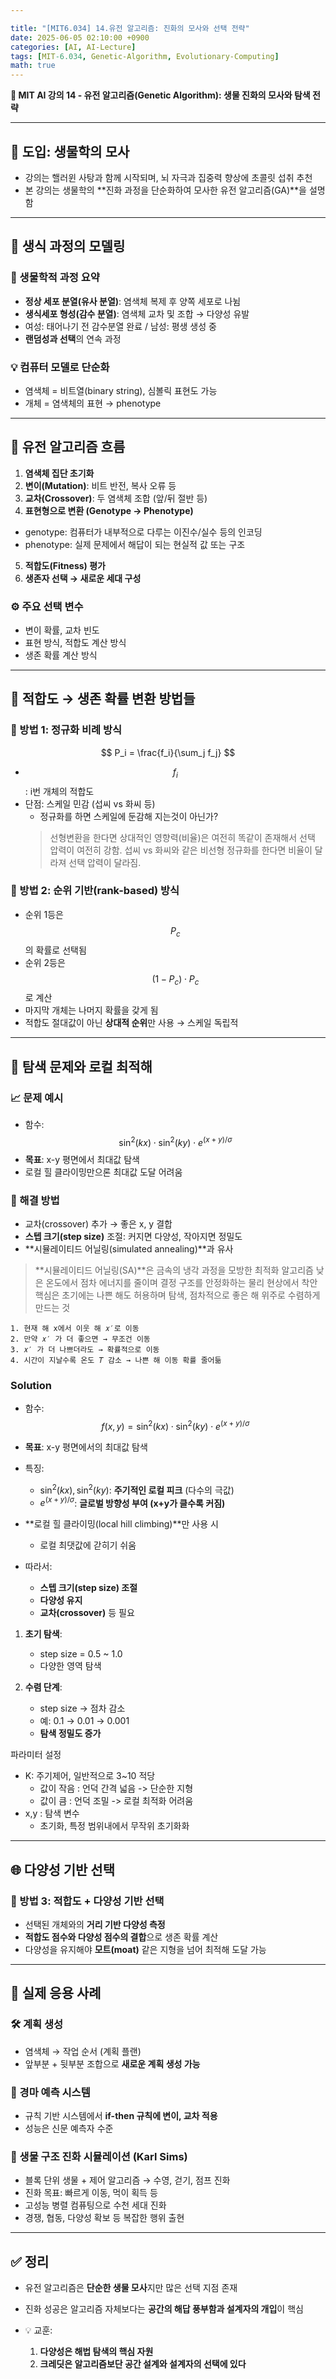```yaml
---

title: "[MIT6.034] 14.유전 알고리즘: 진화의 모사와 선택 전략"
date: 2025-06-05 02:10:00 +0900
categories: [AI, AI-Lecture]
tags: [MIT-6.034, Genetic-Algorithm, Evolutionary-Computing]
math: true
---
```


**🧬 MIT AI 강의 14 - 유전 알고리즘(Genetic Algorithm): 생물 진화의 모사와 탐색 전략**

---

## 🎃 도입: 생물학의 모사

* 강의는 핼러윈 사탕과 함께 시작되며, 뇌 자극과 집중력 향상에 초콜릿 섭취 추천
* 본 강의는 생물학의 **진화 과정을 단순화하여 모사한 유전 알고리즘(GA)**을 설명함

---

## 🧪 생식 과정의 모델링

### 🧬 생물학적 과정 요약

* **정상 세포 분열(유사 분열)**: 염색체 복제 후 양쪽 세포로 나뉨
* **생식세포 형성(감수 분열)**: 염색체 교차 및 조합 → 다양성 유발
* 여성: 태어나기 전 감수분열 완료 / 남성: 평생 생성 중
* **랜덤성과 선택**의 연속 과정

### 💡 컴퓨터 모델로 단순화

* 염색체 = 비트열(binary string), 심볼릭 표현도 가능
* 개체 = 염색체의 표현 → phenotype

---

## 🔁 유전 알고리즘 흐름

1. **염색체 집단 초기화**
2. **변이(Mutation)**: 비트 반전, 복사 오류 등
3. **교차(Crossover)**: 두 염색체 조합 (앞/뒤 절반 등)
4. **표현형으로 변환 (Genotype → Phenotype)**
  - genotype: 컴퓨터가 내부적으로 다루는 이진수/실수 등의 인코딩
  - phenotype: 실제 문제에서 해답이 되는 현실적 값 또는 구조
5. **적합도(Fitness) 평가**
6. **생존자 선택 → 새로운 세대 구성**

### ⚙️ 주요 선택 변수

* 변이 확률, 교차 빈도
* 표현 방식, 적합도 계산 방식
* 생존 확률 계산 방식

---

## 📏 적합도 → 생존 확률 변환 방법들

### 🔢 방법 1: 정규화 비례 방식

$$
P_i = \frac{f_i}{\sum_j f_j}
$$

* $$f_i$$: i번 개체의 적합도
* 단점: 스케일 민감 (섭씨 vs 화씨 등)
  - 정규화를 하면 스케일에 둔감해 지는것이 아닌가?
  > 선형변환을 한다면 상대적인 영향력(비율)은 여전히 똑같이 존재해서 선택 압력이 여전히 강함.
  > 섭씨 vs 화씨와 같은 비선형 정규화를 한다면 비율이 달라져 선택 압력이 달라짐.


### 🥇 방법 2: 순위 기반(rank-based) 방식

* 순위 1등은 $$P_c$$의 확률로 선택됨
* 순위 2등은 $$(1 - P_c) \cdot P_c$$로 계산
* 마지막 개체는 나머지 확률을 갖게 됨
* 적합도 절대값이 아닌 **상대적 순위**만 사용 → 스케일 독립적

---

## 🌋 탐색 문제와 로컬 최적해

### 📈 문제 예시

* 함수: $$\sin^2(kx) \cdot \sin^2(ky) \cdot e^{(x+y)/\sigma}$$
* **목표**: x-y 평면에서 최대값 탐색
* 로컬 힐 클라이밍만으론 최대값 도달 어려움

### 🧠 해결 방법

* 교차(crossover) 추가 → 좋은 x, y 결합
* **스텝 크기(step size)** 조절: 커지면 다양성, 작아지면 정밀도
* **시뮬레이티드 어닐링(simulated annealing)**과 유사
> **시뮬레이티드 어닐링(SA)**은 금속의 냉각 과정을 모방한 최적화 알고리즘
> 낮은 온도에서 점차 에너지를 줄이며 결정 구조를 안정화하는 물리 현상에서 착안
> 핵심은 초기에는 나쁜 해도 허용하며 탐색, 점차적으로 좋은 해 위주로 수렴하게 만드는 것

```
1. 현재 해 x에서 이웃 해 𝑥′로 이동
2. 만약 𝑥′ 가 더 좋으면 → 무조건 이동
3. 𝑥′ 가 더 나쁘더라도 → 확률적으로 이동
4. 시간이 지날수록 온도 𝑇 감소 → 나쁜 해 이동 확률 줄어듦
```

### Solution

* 함수:  
  $$
  f(x, y) = \sin^2(kx) \cdot \sin^2(ky) \cdot e^{(x+y)/\sigma}
  $$
* **목표**: x-y 평면에서의 최대값 탐색
* 특징:
  - $\sin^2(kx), \sin^2(ky)$: **주기적인 로컬 피크** (다수의 극값)
  - $e^{(x+y)/\sigma}$: **글로벌 방향성 부여 (x+y가 클수록 커짐)**

* **로컬 힐 클라이밍(local hill climbing)**만 사용 시
  - 로컬 최댓값에 갇히기 쉬움
* 따라서:
  - **스텝 크기(step size) 조절**
  - **다양성 유지**
  - **교차(crossover)** 등 필요

1. **초기 탐색**:  
   - step size = 0.5 ~ 1.0  
   - 다양한 영역 탐색

2. **수렴 단계**:  
   - step size → 점차 감소  
   - 예: 0.1 → 0.01 → 0.001  
   - **탐색 정밀도 증가**

파라미터 설정
* K: 주기제어, 일반적으로 3~10 적당
  - 값이 작음 : 언덕 간격 넓음 -> 단순한 지형
  - 값이 큼 : 언덕 조밀 -> 로컬 최적화 어려움
* x,y : 탐색 변수
  - 초기화, 특정 범위내에서 무작위 초기화화



---

## 🌐 다양성 기반 선택

### 🌱 방법 3: 적합도 + 다양성 기반 선택

* 선택된 개체와의 **거리 기반 다양성 측정**
* **적합도 점수와 다양성 점수의 결합**으로 생존 확률 계산
* 다양성을 유지해야 **모트(moat)** 같은 지형을 넘어 최적해 도달 가능

---

## 🧩 실제 응용 사례

### 🛠 계획 생성

* 염색체 → 작업 순서 (계획 플랜)
* 앞부분 + 뒷부분 조합으로 **새로운 계획 생성 가능**

### 🐎 경마 예측 시스템

* 규칙 기반 시스템에서 **if-then 규칙에 변이, 교차 적용**
* 성능은 신문 예측자 수준

### 🧱 생물 구조 진화 시뮬레이션 (Karl Sims)

* 블록 단위 생물 + 제어 알고리즘 → 수영, 걷기, 점프 진화
* 진화 목표: 빠르게 이동, 먹이 획득 등
* 고성능 병렬 컴퓨팅으로 수천 세대 진화
* 경쟁, 협동, 다양성 확보 등 복잡한 행위 출현

---

## ✅ 정리

* 유전 알고리즘은 **단순한 생물 모사**지만 많은 선택 지점 존재
* 진화 성공은 알고리즘 자체보다는 **공간의 해답 풍부함과 설계자의 개입**이 핵심
* 💡 교훈:

  1. **다양성은 해법 탐색의 핵심 자원**
  2. **크레딧은 알고리즘보단 공간 설계와 설계자의 선택에 있다**
